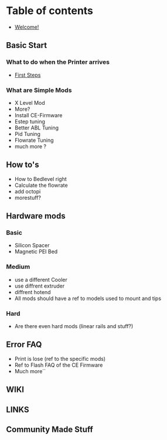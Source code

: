 # Table of contents
* [Welcome!](README.md)

## Basic Start
### What to do when the Printer arrives
* [First Steps](basic/firststep.md)
### What are Simple Mods
* X Level Mod
* More?
* Install CE-Firmware
* Estep tuning
* Better ABL Tuning
* Pid Tuning
* Flowrate Tuning
* much more ?

## How to's
* How to Bedlevel right
* Calculate the flowrate
* add octopi
* morestuff?

## Hardware mods
### Basic
* Silicon Spacer
* Magnetic PEI Bed
### Medium
* use a different Cooler
* use diffrent extruder
* diffrent hotend
* All mods should have a ref to models used to mount and tips
### Hard
* Are there even hard mods (linear rails and stuff?)

## Error FAQ
* Print is lose (ref to the specific mods)
* Ref to Flash FAQ of the CE Firmware
* Much more``

## WIKI

## LINKS

## Community Made Stuff